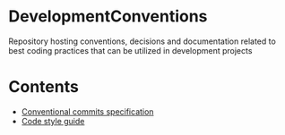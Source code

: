 # DevelopmentConventions
Repository hosting conventions, decisions and documentation related to best coding practices that can be utilized in development projects

# Contents
- [Conventional commits specification](conventional-commits.md)
- [Code style guide](code-style.md)
